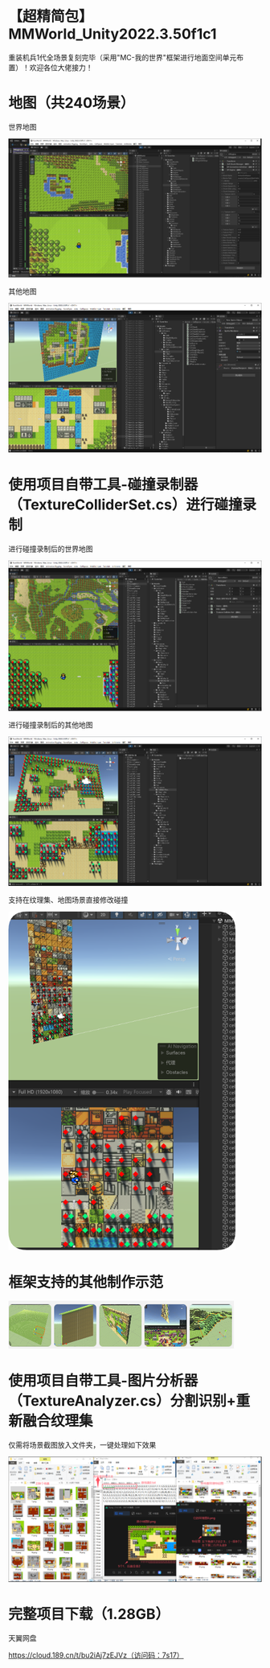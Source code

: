 # 【超精简包】MMWorld_Unity2022.3.50f1c1

重装机兵1代全场景复刻完毕（采用"MC-我的世界"框架进行地面空间单元布置）！欢迎各位大佬接力！

# 地图（共240场景）

世界地图

![世界地图](https://github.com/linsh460997396/Unity_MMProject/blob/main/GamePic/F0.png)

其他地图

![其他地图](https://github.com/linsh460997396/Unity_MMProject/blob/main/GamePic/F1.png)

# 使用项目自带工具-碰撞录制器（TextureColliderSet.cs）进行碰撞录制

进行碰撞录制后的世界地图

![项目自带工具-碰撞录制器（TextureColliderSet.cs）进行碰撞录制后的世界地图](https://github.com/linsh460997396/Unity_MMProject/blob/main/GamePic/P0.png)

进行碰撞录制后的其他地图

![项目自带工具-碰撞录制器（TextureColliderSet.cs）进行碰撞录制后的其他地图](https://github.com/linsh460997396/Unity_MMProject/blob/main/GamePic/P1.png)

支持在纹理集、地图场景直接修改碰撞

![碰撞录制器支持在纹理集、地图场景直接修改碰撞](https://github.com/linsh460997396/Unity_MMProject/blob/main/GamePic/P2.png)

# 框架支持的其他制作示范

![框架支持的其他示范](https://github.com/linsh460997396/Unity_MMProject/blob/main/GamePic/S0.png)

# 使用项目自带工具-图片分析器（TextureAnalyzer.cs）分割识别+重新融合纹理集

仅需将场景截图放入文件夹，一键处理如下效果

![项目自带工具-图片分析器（TextureAnalyzer.cs）分割识别+重新融合纹理集](https://github.com/linsh460997396/Unity_MMProject/blob/main/GamePic/T0.png)

# 完整项目下载（1.28GB）

天翼网盘

https://cloud.189.cn/t/bu2iAj7zEJVz（访问码：7s17）
